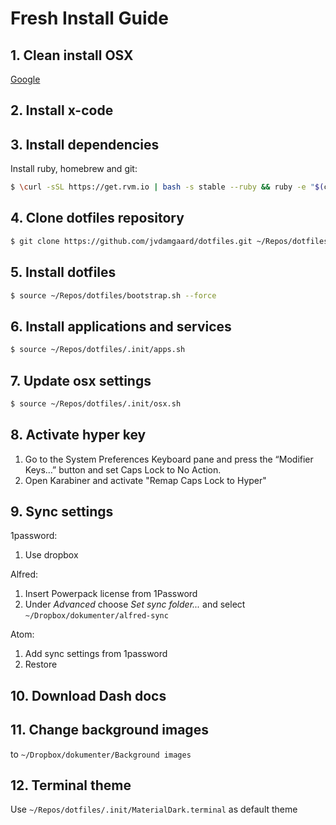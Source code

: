 # Fresh Install Guide

## 1. Clean install OSX

[Google](https://www.google.dk/webhp?sourceid=chrome-instant&ion=1&espv=2&ie=UTF-8#q=clean%20install%20os%20x)

## 2. Install x-code

## 3. Install dependencies

Install ruby, homebrew and git:

```bash
$ \curl -sSL https://get.rvm.io | bash -s stable --ruby && ruby -e "$(curl -fsSL https://raw.githubusercontent.com/Homebrew/install/master/install)" && brew install git
```

## 4. Clone dotfiles repository

```bash
$ git clone https://github.com/jvdamgaard/dotfiles.git ~/Repos/dotfiles
```

## 5. Install dotfiles

```bash
$ source ~/Repos/dotfiles/bootstrap.sh --force
```

## 6. Install applications and services

```bash
$ source ~/Repos/dotfiles/.init/apps.sh
```

## 7. Update osx settings

```bash
$ source ~/Repos/dotfiles/.init/osx.sh
```

## 8. Activate hyper key

1. Go to the System Preferences Keyboard pane and press the “Modifier Keys…” button and set Caps Lock to No Action.
2. Open Karabiner and activate "Remap Caps Lock to Hyper"

## 9. Sync settings

1password:

1. Use dropbox

Alfred:

1. Insert Powerpack license from 1Password
2. Under _Advanced_ choose _Set sync folder..._ and select `~/Dropbox/dokumenter/alfred-sync`

Atom:

1. Add sync settings from 1password
2. Restore

## 10. Download Dash docs

## 11. Change background images

to `~/Dropbox/dokumenter/Background images`

## 12. Terminal theme

Use `~/Repos/dotfiles/.init/MaterialDark.terminal` as default theme
